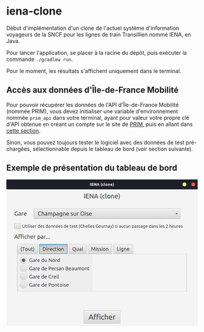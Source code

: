 # iena-clone

Début d'implémentation d'un clone de l'actuel système d'information voyageurs de la SNCF pour les lignes de train Transillien nommé IENA, en Java.

Pour lancer l'application, se placer à la racine du dépôt, puis exécuter la commande `./gradlew run`.

Pour le moment, les résultats s'affichent uniquement dans le terminal.

## Accès aux données d'Île-de-France Mobilité

Pour pouvoir récupérer les données de l'API d'Île-de-France Mobilité (nommée PRIM), vous devez initialiser une variable d'environnement nommée `prim_api`
dans votre terminal, ayant pour valeur votre propre clé d'API obtenue en créant un compte sur le site de [PRIM](https://prim.iledefrance-mobilites.fr),
puis en allant dans [cette section](https://prim.iledefrance-mobilites.fr/fr/mes-jetons-authentification). 

Sinon, vous pouvez toujours tester le logiciel avec des données de test pré-chargées, sélectionnable depuis le tableau de bord (voir section suivante).

## Exemple de présentation du tableau de bord

![Capture d'écran du tableau de bord ayant la gare de "Champagne sur Oise" sélectionnée, avec les différentes directions affichées.](dashboard.png)

